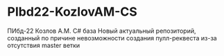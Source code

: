 # PIbd22-KozlovAM-CS
ПИбд-22 Козлов А.М. C# база
Новый актуальный репозиторий, созданный по причине невозможности создания пулл-реквеста из-за отсутствия master ветки